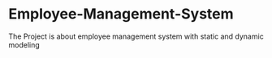 # Employee-Management-System
The Project is about employee management system with static and dynamic modeling
